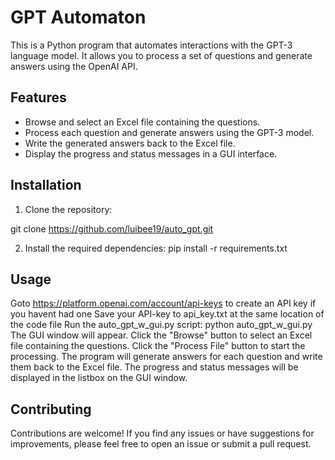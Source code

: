 # GPT Automaton

This is a Python program that automates interactions with the GPT-3 language model. It allows you to process a set of questions and generate answers using the OpenAI API.

## Features

- Browse and select an Excel file containing the questions.
- Process each question and generate answers using the GPT-3 model.
- Write the generated answers back to the Excel file.
- Display the progress and status messages in a GUI interface.

## Installation

1. Clone the repository:

git clone https://github.com/luibee19/auto_gpt.git

2. Install the required dependencies:
pip install -r requirements.txt

## Usage
Goto https://platform.openai.com/account/api-keys to create an API key if you havent had one
Save your API-key to api_key.txt at the same location of the code file
Run the auto_gpt_w_gui.py script: python auto_gpt_w_gui.py
The GUI window will appear.
Click the "Browse" button to select an Excel file containing the questions.
Click the "Process File" button to start the processing.
The program will generate answers for each question and write them back to the Excel file.
The progress and status messages will be displayed in the listbox on the GUI window.

## Contributing
Contributions are welcome! If you find any issues or have suggestions for improvements, please feel free to open an issue or submit a pull request.
